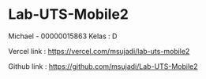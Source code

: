 # Lab-UTS-Mobile2

Michael - 00000015863
Kelas : D

Vercel link : 
https://vercel.com/msujadi/lab-uts-mobile2

Github link : 
https://github.com/msujadi/Lab-UTS-Mobile2
